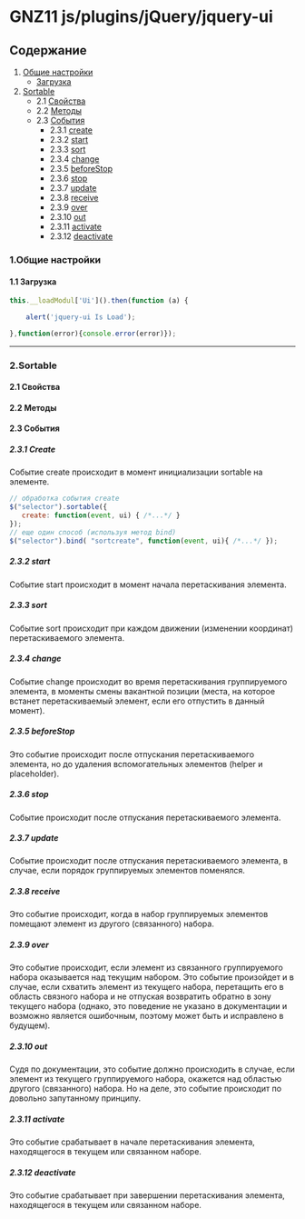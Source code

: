 # GNZ11 js/plugins/jQuery/jquery-ui
<!-- ## Table of Contents -->


## Содержание
 1. [Общие настройки](#General_settings)
    + [Загрузка](#Load)
 2. [Sortable](#Sortable)
    + 2.1 [Свойства](#Sortable.Properties)
    + 2.2 [Методы](#Sortable.Methods)
    + 2.3 [События](#Sortable.Events)
        + 2.3.1 [create](#Sortable.Events.Create)
        + 2.3.2 [start](#Sortable.Events.start)
        + 2.3.3 [sort](#Sortable.Events.sort)
        + 2.3.4 [change](#Sortable.Events.change)
        + 2.3.5 [beforeStop](#Sortable.Events.beforeStop)
        + 2.3.6 [stop](#Sortable.Events.stop)
        + 2.3.7 [update](#Sortable.Events.update)
        + 2.3.8 [receive](#Sortable.Events.receive)
        + 2.3.9 [over](#Sortable.Events.over)
        + 2.3.10 [out](#Sortable.Events.out)
        + 2.3.11 [activate](#Sortable.Events.activate)
        + 2.3.12 [deactivate](#Sortable.Events.deactivate)


### 1.Общие настройки <a name="General_settings"></a>

#### 1.1 Загрузка <a name="Load"></a>
```javascript
this.__loadModul['Ui']().then(function (a) {

    alert('jquery-ui Is Load');

},function(error){console.error(error)});
```

***

### 2.Sortable <a name="Sortable"></a>
#### 2.1 Свойства <a name="Sortable.Properties"></a>
#### 2.2 Методы   <a name="Sortable.Methods"></a>
#### 2.3 События  <a name="Sortable.Events"></a>
##### 2.3.1 Create <a name="Sortable.Events.Create"></a>
Событие create происходит в момент инициализации sortable на элементе.
```javascript
// обработка события create
$("selector").sortable({
   create: function(event, ui) { /*...*/ }
});
// еще один способ (используя метод bind)
$("selector").bind( "sortcreate", function(event, ui){ /*...*/ });
```
##### 2.3.2 start <a name="Sortable.Events.start"></a>
Событие start происходит в момент начала перетаскивания элемента.
##### 2.3.3 sort <a name="Sortable.Events.sort"></a>
Событие sort происходит при каждом движении (изменении координат) перетаскиваемого элемента.
##### 2.3.4 change <a name="Sortable.Events.change"></a>
Событие change происходит во время перетаскивания группируемого элемента, в моменты смены вакантной 
позиции (места, на которое встанет перетаскиваемый элемент, если его отпустить в данный момент).
##### 2.3.5 beforeStop <a name="Sortable.Events.beforeStop"></a>
Это событие происходит после отпускания перетаскиваемого элемента, но до удаления вспомогательных 
элементов (helper и placeholder).
##### 2.3.6 stop <a name="Sortable.Events.stop"></a>
Событие происходит после отпускания перетаскиваемого элемента.
##### 2.3.7 update <a name="Sortable.Events.update"></a>
Событие происходит после отпускания перетаскиваемого элемента, в случае, 
если порядок группируемых элементов поменялся.
##### 2.3.8 receive <a name="Sortable.Events.receive"></a>
Это событие происходит, когда в набор группируемых элементов помещают элемент из 
другого (связанного) набора.
##### 2.3.9 over <a name="Sortable.Events.over"></a>
Это событие происходит, если элемент из связанного группируемого набора оказывается над текущим набором. Это событие 
произойдет и в случае, если схватить элемент из текущего набора, перетащить его в область связного 
набора и не отпуская возвратить обратно в зону текущего набора 
(однако, это поведение не указано в документации и возможно является ошибочным, поэтому может быть и исправлено в будущем).
##### 2.3.10 out <a name="Sortable.Events.out"></a>
Судя по документации, это событие должно происходить в случае, если элемент из текущего группируемого набора, 
окажется над областью другого (связанного) набора. 
Но на деле, это событие происходит по довольно запутанному принципу.
##### 2.3.11 activate <a name="Sortable.Events.activate"></a>
Это событие срабатывает в начале перетаскивания элемента, находящегося в текущем или связанном наборе.
##### 2.3.12 deactivate <a name="Sortable.Events.deactivate"></a>
Это событие срабатывает при завершении перетаскивания элемента, находящегося в текущем или связанном наборе.

